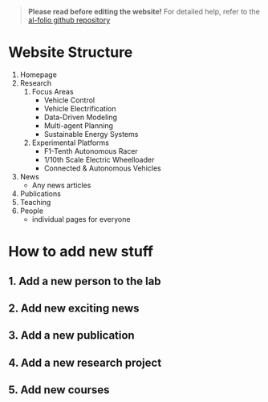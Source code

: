 
> **Please read before editing the website!**
> For detailed help, refer to the [al-folio github repository](https://github.com/alshedivat/al-folio)

# Website Structure
1. Homepage
2. Research
    1. Focus Areas
        - Vehicle Control
        - Vehicle Electrification
        - Data-Driven Modeling
        - Multi-agent Planning
        - Sustainable Energy Systems
    2. Experimental Platforms
        - F1-Tenth Autonomous Racer
        - 1/10th Scale Electric Wheelloader
        - Connected & Autonomous Vehicles
3. News
    - Any news articles
4. Publications
5. Teaching
6. People
    - individual pages for everyone

# How to add new stuff

## 1. Add a new person to the lab

## 2. Add new exciting news

## 3. Add a new publication

## 4. Add a new research project

## 5. Add new courses
